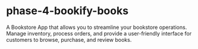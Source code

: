 # phase-4-bookify-books
A Bookstore App that allows you to streamline your bookstore operations. Manage inventory, process orders, and provide a user-friendly interface for customers to browse, purchase, and review books.

